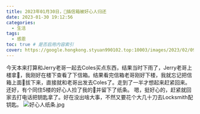 ```yaml
---
title: 2023年01月30日，🔑插信箱被好心人归还
date: 2023-01-30 19:12:56
categories:
  - 生活
tags:
  - 感恩
toc: true # 是否启用内容索引
cover: https://google.hongkong.styuan990102.top:10003/images/2023/02/09/IMG_20230131_011038_edit_226554544470636.jpg
---
```

今天本来打算和Jerry老哥一起去Coles买点东西，结果当时下雨了，Jerry老哥上楼拿🌂，我刚好在楼下查看了下信箱。结果看完信箱老哥刚好下楼，我就忘记把信箱上面🔑拔下来，直接就和老哥出发去Coles了。走到了一半才想起来赶紧回来。还好，有个同住5楼的好心人捡了我的🔑并留下了纸条。
嗯，挺好心的，赶紧就回家去打电话把钥匙拿了。好在没出啥大事，不然又要花个大几十刀去Locksmith配钥匙。
![好心人纸条.jpg](https://google.hongkong.styuan990102.top:10003/images/2023/02/09/IMG_20230131_011038_edit_226554544470636.jpg)